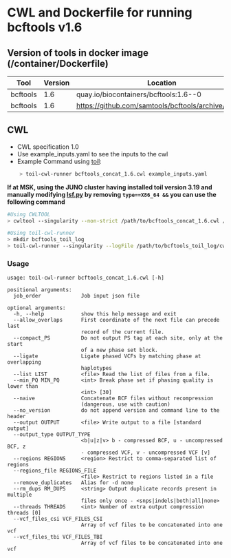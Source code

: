 # CWL and Dockerfile for running bcftools v1.6

## Version of tools in docker image (/container/Dockerfile)

| Tool	| Version	| Location	|
|---	|---	|---	|
| bcftools  	| 1.6  	|   quay.io/biocontainers/bcftools:1.6--0	|
| bcftools  	| 1.6	|  https://github.com/samtools/bcftools/archive/1.6.zip	|

## CWL

- CWL specification 1.0
- Use example_inputs.yaml to see the inputs to the cwl
- Example Command using [toil](https://toil.readthedocs.io):

```bash
    > toil-cwl-runner bcftools_concat_1.6.cwl example_inputs.yaml
```

**If at MSK, using the JUNO cluster having installed toil version 3.19 and manually modifying [lsf.py](https://github.com/DataBiosphere/toil/blob/releases/3.19.0/src/toil/batchSystems/lsf.py#L170) by removing `type==X86_64 &&` you can use the following command**

```bash
#Using CWLTOOL
> cwltool --singularity --non-strict /path/to/bcftools_concat_1.6.cwl /path/to/inputs.yaml

#Using toil-cwl-runner
> mkdir bcftools_toil_log
> toil-cwl-runner --singularity --logFile /path/to/bcftools_toil_log/cwltoil.log  --jobStore /path/to/bcftools_jobStore --batchSystem lsf --workDir /path/to/bcftools_toil_log --outdir . --writeLogs /path/to/bcftools_toil_log --logLevel DEBUG --stats --retryCount 2 --disableCaching --maxLogFileSize 20000000000 /path/to/bcftools_concat_1.6.cwl /path/to/inputs.yaml > bcftools_toil.stdout 2> bcftools_toil.stderr &
```

### Usage

```
usage: toil-cwl-runner bcftools_concat_1.6.cwl [-h]

positional arguments:
  job_order             Job input json file

optional arguments:
  -h, --help            show this help message and exit
  --allow_overlaps      First coordinate of the next file can precede last
                        record of the current file.
  --compact_PS          Do not output PS tag at each site, only at the start
                        of a new phase set block.
  --ligate              Ligate phased VCFs by matching phase at overlapping
                        haplotypes
  --list LIST           <file> Read the list of files from a file.
  --min_PQ MIN_PQ       <int> Break phase set if phasing quality is lower than
                        <int> [30]
  --naive               Concatenate BCF files without recompression
                        (dangerous, use with caution)
  --no_version          do not append version and command line to the header
  --output OUTPUT       <file> Write output to a file [standard output]
  --output_type OUTPUT_TYPE
                        <b|u|z|v> b - compressed BCF, u - uncompressed BCF, z
                        - compressed VCF, v - uncompressed VCF [v]
  --regions REGIONS     <region> Restrict to comma-separated list of regions
  --regions_file REGIONS_FILE
                        <file> Restrict to regions listed in a file
  --remove_duplicates   Alias for -d none
  --rm_dups RM_DUPS     <string> Output duplicate records present in multiple
                        files only once - <snps|indels|both|all|none>
  --threads THREADS     <int> Number of extra output compression threads [0]
  --vcf_files_csi VCF_FILES_CSI
                        Array of vcf files to be concatenated into one vcf
  --vcf_files_tbi VCF_FILES_TBI
                        Array of vcf files to be concatenated into one vcf

```

